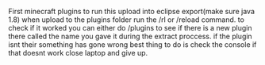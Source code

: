 First minecraft plugins to run this upload into eclipse export(make sure java 1.8) when upload to the plugins folder run the /rl or /reload command.
to check if it worked you can either do /plugins to see if there is a new plugin there called the name you gave it during the extract proccess.
if the plugin isnt their something has gone wrong best thing to do is check the console if that doesnt work close laptop and give up.
